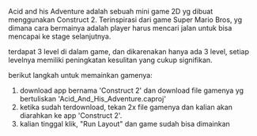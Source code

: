 Acid and his Adventure adalah sebuah mini game 2D yg dibuat menggunakan Construct 2. Terinspirasi dari game Super Mario Bros, 
yg dimana cara bermainya adalah player harus mencari jalan untuk bisa mencapai ke stage selanjutnya. 

terdapat 3 level di dalam game, dan dikarenakan hanya ada 3 level, setiap levelnya memiliki peningkatan kesulitan yang cukup signifikan. 

berikut langkah untuk memainkan gamenya:

1. download app bernama 'Construct 2' dan download file gamenya yg bertuliskan 'Acid_And_His_Adventure.caproj'
2. ketika sudah terdownload, tekan 2x file gamenya dan kalian akan diarahkan ke app 'Construct 2'.
3. kalian tinggal klik, "Run Layout" dan game sudah bisa dimainkan
